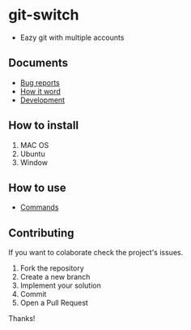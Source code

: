 # git-switch
- Eazy git with multiple accounts
## Documents
- [Bug reports](./docs/bug_report.md)
- [How it word](./docs/how_it_work.md)
- [Development](./docs/developmenrt.md)
## How to install 
1. MAC OS
1. Ubuntu
1. Window

## How to use
- [Commands](./docs/commands.md)

## Contributing

If you want to colaborate check the project's issues.

1. Fork the repository
2. Create a new branch
3. Implement your solution
4. Commit
5. Open a Pull Request

Thanks!
